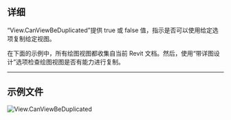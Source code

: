 ## 详细
“View.CanViewBeDuplicated”提供 true 或 false 值，指示是否可以使用给定选项复制给定视图。

在下面的示例中，所有绘图视图都收集自当前 Revit 文档。然后，使用“带详图设计”选项检查绘图视图是否有能力进行复制。
___
## 示例文件

![View.CanViewBeDuplicated](./Revit.Elements.Views.View.CanViewBeDuplicated_img.jpg)
